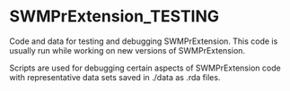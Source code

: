 # SWMPrExtension_TESTING
Code and data for testing and debugging SWMPrExtension.  This code is usually run while working on new versions of SWMPrExtension.  

Scripts are used for debugging certain aspects of SWMPrExtension code with representative data sets saved in ./data as .rda files.

